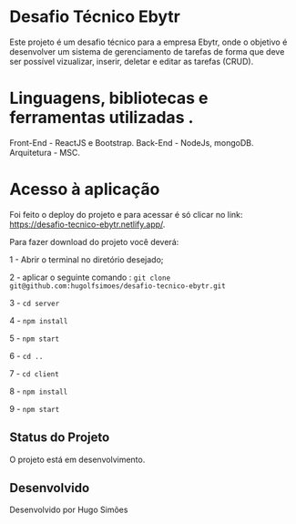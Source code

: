# Desafio Técnico Ebytr

Este projeto é um desafio técnico para a empresa Ebytr, onde o objetivo é desenvolver um sistema de gerenciamento de tarefas de forma que deve ser possível vizualizar, inserir, deletar e editar as tarefas (CRUD).  


# Linguagens, bibliotecas e ferramentas utilizadas .

Front-End - ReactJS e Bootstrap.
Back-End - NodeJs, mongoDB.
Arquitetura - MSC.

# Acesso à aplicação

Foi feito o deploy do projeto e para acessar é só clicar no link: https://desafio-tecnico-ebytr.netlify.app/.

Para fazer download do projeto você deverá:

1 - Abrir o terminal no diretório desejado;

2 - aplicar o seguinte comando : `git clone git@github.com:hugolfsimoes/desafio-tecnico-ebytr.git`

3 - `cd server`

4 - `npm install`

5 - `npm start`

6 - `cd ..`

7 - `cd client`

8 - `npm install`

9 - `npm start`


## Status do Projeto

O projeto está em desenvolvimento.

## Desenvolvido

Desenvolvido por Hugo Simões
